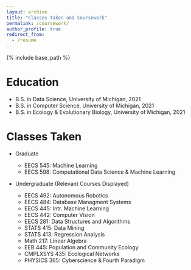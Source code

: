 ```yaml
---
layout: archive
title: "Classes Taken and Coursework"
permalink: /coursework/
author_profile: true
redirect_from:
  - /resume
---
```


{% include base_path %}

Education
======
* B.S. in Data Science, University of Michigan, 2021
* B.S. in Computer Science, University of Michigan, 2021
* B.S. in Ecology & Evolutionary Biology, University of Michigan, 2021

Classes Taken
======
* Graduate
  * EECS 545: Machine Learning
  * EECS 598: Computational Data Science & Machine Learning

* Undergraduate (Relevant Courses Displayed)
  * EECS 492: Autonomous Robotics
  * EECS 484: Database Managment Systems
  * EECS 445: Intr. Machine Learning 
  * EECS 442: Computer Vision
  * EECS 281: Data Structures and Algorithms
  * STATS 415: Data Mining
  * STATS 413: Regression Analysis
  * Math 217: Linear Algebra
  * EEB 445: Population and Community Ecology
  * CMPLXSYS 435: Ecological Networks
  * PHYSICS 365: Cyberscience & Fourth Paradigm

  
  
